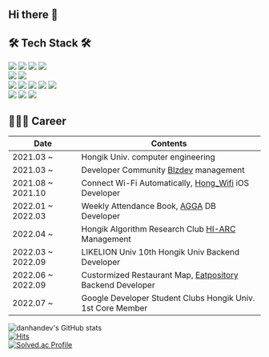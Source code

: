 ## Hi there 👋

## 🛠 Tech Stack 🛠
![](https://img.shields.io/badge/python-3776AB?style=flat&logo=python&logoColor=white) ![](https://img.shields.io/badge/c++-00599C?style=flat&logo=c%2B%2B&logoColor=white) ![](https://img.shields.io/badge/c-A8B9CC?style=flat&logo=C&logoColor=white)  ![](https://img.shields.io/badge/swift-F05138?style=flat&logo=swift&logoColor=white)</br>
![](https://img.shields.io/badge/Django-092E20?style=flat&logo=django&logoColor=white) ![](https://img.shields.io/badge/Flutter-02569B?style=flat&logo=flutter&logoColor=white)</br>
![](https://img.shields.io/badge/Gunicorn-499848?style=flat&logo=Gunicorn&logoColor=white) ![](https://img.shields.io/badge/Nginx-009639?style=flat&logo=Nginx&logoColor=white) ![](https://img.shields.io/badge/MySQL-4479A1?style=flat&logo=mysql&logoColor=white) ![](https://img.shields.io/badge/Amazon_AWS-232F3E?style=flat&logo=amazonaws&logoColor=white) ![](https://img.shields.io/badge/firebase-FFCA28?style=flat&logo=firebase&logoColor=white)</br>
![](https://img.shields.io/badge/git-F05032?style=flat&logo=git&logoColor=white) ![](https://img.shields.io/badge/github-181717?style=flat&logo=github&logoColor=white) ![](https://img.shields.io/badge/Notion-000000?style=flat&logo=notion&logoColor=white)</br>


## 👩🏻‍💻 Career

|Date|Contents|
|------|---|
|2021.03 ~ |Hongik Univ. computer engineering|
|2021.03 ~ |Developer Community [Blzdev](https://github.com/BlazingDevs) management|
|2021.08 ~ 2021.10|Connect Wi-Fi Automatically, [Hong_Wifi](https://github.com/HongWifi) iOS Developer|
|2022.01 ~ 2022.03| Weekly Attendance Book, [AGGA](https://github.com/sehandev/dongan-youth) DB Developer|
|2022.04 ~ |Hongik Algorithm Research Club [HI-ARC](https://www.hi-arc.org/) Management|
|2022.03 ~ 2022.09|LIKELION Univ 10th Hongik Univ Backend Developer|
|2022.06 ~ 2022.09|Custormized Restaurant Map, [Eatpository](https://github.com/2022Eatpository/Eatpository) Backend Developer|
|2022.07 ~ |Google Developer Student Clubs Hongik Univ. 1st Core Member|


![danhandev's GitHub stats](https://github-readme-stats.vercel.app/api?username=danhandev&show_icons=true&theme=tokyonight)</br>
[![Hits](https://hits.seeyoufarm.com/api/count/incr/badge.svg?url=https%3A%2F%2Fgithub.com%2Fdanhandev&count_bg=%233B5998&title_bg=%23DFE3EE&icon=&icon_color=%23E7E7E7&title=hits&edge_flat=false)](https://hits.seeyoufarm.com)</br>
[![Solved.ac Profile](http://mazassumnida.wtf/api/v2/generate_badge?boj=danhandev)](https://solved.ac/danhandev/)


